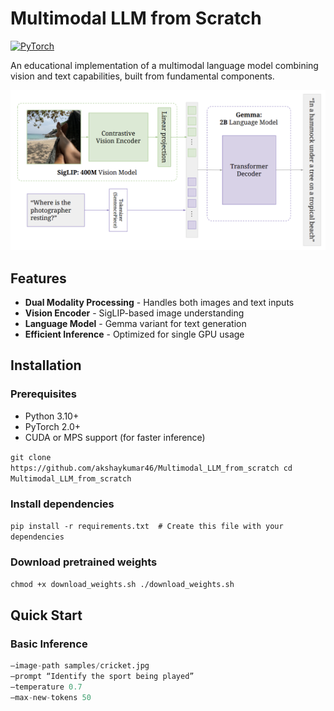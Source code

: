 # Multimodal LLM from Scratch

[![PyTorch](https://img.shields.io/badge/PyTorch-%23EE4C2C.svg?logo=PyTorch&logoColor=white)](https://pytorch.org/)

An educational implementation of a multimodal language model combining vision and text capabilities, built from fundamental components.

![Multimodal Architecture Diagram](architecture.png)

## Features
- **Dual Modality Processing** - Handles both images and text inputs
- **Vision Encoder** - SigLIP-based image understanding
- **Language Model** - Gemma variant for text generation
- **Efficient Inference** - Optimized for single GPU usage

## Installation

### Prerequisites
- Python 3.10+
- PyTorch 2.0+
- CUDA or MPS support (for faster inference)

```git clone https://github.com/akshaykumar46/Multimodal_LLM_from_scratch cd Multimodal_LLM_from_scratch```
### Install dependencies
```pip install -r requirements.txt  # Create this file with your dependencies```
### Download pretrained weights
```chmod +x download_weights.sh ./download_weights.sh```


## Quick Start

### Basic Inference
```python inference.py
–image-path samples/cricket.jpg
–prompt “Identify the sport being played”
–temperature 0.7
–max-new-tokens 50
```
